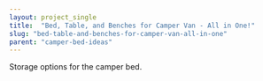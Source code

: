 ```yaml
---
layout: project_single
title:  "Bed, Table, and Benches for Camper Van - All in One!"
slug: "bed-table-and-benches-for-camper-van-all-in-one"
parent: "camper-bed-ideas"
---
```

Storage options for the camper bed.